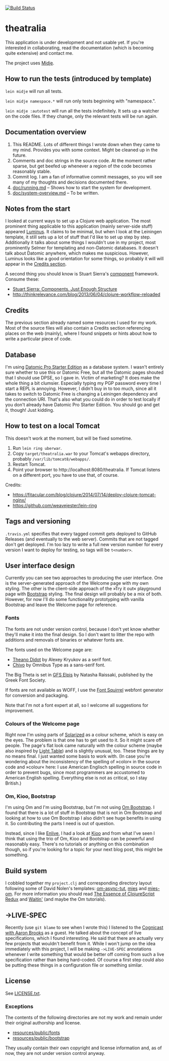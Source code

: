 [![Build Status](https://travis-ci.org/rmoehn/theatralia.svg?branch=master)](https://travis-ci.org/rmoehn/theatralia)

# theatralia

This application is under development and not usable yet. If you're interested
in collaborating, read the documentation (which is becoming quite extensive) and
contact me.

The project uses [Midje](https://github.com/marick/Midje/).

## How to run the tests (introduced by template)

`lein midje` will run all tests.

`lein midje namespace.*` will run only tests beginning with "namespace.".

`lein midje :autotest` will run all the tests indefinitely. It sets up a
watcher on the code files. If they change, only the relevant tests will be
run again.

## Documentation overview

 1. This README. Lots of different things I wrote down when they came to my
    mind. Provides you with some context. Might be cleaned up in the future.
 2. Comments and doc strings in the source code. At the moment rather sparse,
    but get beefed up whenever a region of the code becomes reasonably stable.
 3. Commit log. I am a fan of informative commit messages, so you will see many
    of my thoughts and decisions documented there.
 3. [doc/running.md](https://github.com/rmoehn/theatralia/blob/master/doc/running.md)
    – Shows how to start the system for development.
 4. [doc/system-overview.md](https://github.com/rmoehn/theatralia/blob/master/doc/system-overview.md)
    – To be written.

## Notes from the start

I looked at current ways to set up a Clojure web application. The most
prominent thing applicable to this application (mainly server-side
stuff) appeared [Luminus](http://www.luminusweb.net/). It claims to be
minimal, but when I look at the Leiningen template, it still sets up a
lot of stuff that I'd like to set up step by step. Additionally it talks
about some things I wouldn't use in my project, most prominently Selmer
for templating and non-Datomic databases. It doesn't talk about Datomic
anywhere, which makes me suspicious. However, Luminus looks like a good
orientation for some things, so probably it will will appear in the
[Credits section](#credits).

A second thing you should know is Stuart Sierra's
[component](https://github.com/stuartsierra/component) framework.
Consume these:

 - [Stuart Sierra: Components. Just Enough Structure](http://youtu.be/13cmHf_kt-Q)
 - http://thinkrelevance.com/blog/2013/06/04/clojure-workflow-reloaded

## Credits <a name="credits"></a>

The previous section already named some resources I used for my work. Most of
the source files will also contain a Credits section referencing places on the
web (mainly), where I found snippets or hints about how to write a particular
piece of code.

## Database

I'm using [Datomic Pro Starter Edition](http://www.datomic.com/) as a database
system. I wasn't entirely sure whether to use this or Datomic Free, but all the
Datomic pages shouted that I should use DPSE, so I gave in. Victim of marketing?
It does make the whole thing a bit clumsier. Especially typing my PGP password
every time I start a REPL is annoying. However, I didn't buy in to too much,
since all it takes to switch to Datomic Free is changing a Leiningen dependency
and the connection URI. That's also what you could do in order to test locally
if you don't already have Datomic Pro Starter Edition. You should go and get it,
though! Just kidding.

## How to test on a local Tomcat

This doesn't work at the moment, but will be fixed sometime.

 1. Run `lein ring uberwar`.
 2. Copy `target/theatralia.war` to your Tomcat's webapps directory, probably
    `/var/lib/tomcat8/webapps/`.
 3. Restart Tomcat.
 4. Point your browser to http://localhost:8080/theatralia. If Tomcat listens on
    a different port, you have to use that, of course.

Credits:

 - https://fitacular.com/blog/clojure/2014/07/14/deploy-clojure-tomcat-nginx/
 - https://github.com/weavejester/lein-ring

## Tags and versioning

`.travis.yml` specifies that every tagged commit gets deployed to GitHub
Releases (and eventually to the web server). Commits that are not tagged don't
get deployed. I'm too lazy to write a full new version number for every version
I want to deploy for testing, so tags will be `t<number>`.

## User interface design

Currently you can see two approaches to producing the user interface. One is the
server-generated approach of the Welcome page with my own styling. The other is
the client-side approach of the »Try it out« playground page with
[Bootstrap](http://getbootstrap.com/) styling. The final design will probably be
a mix of both. However, for now I'll do some functionality prototyping with
vanilla Bootstrap and leave the Welcome page for reference.

### Fonts

The fonts are not under version control, because I don't yet know whether
they'll make it into the final design. So I don't want to litter the repo with
additions and removals of binaries or whatever fonts are.

The fonts used on the Welcome page are:

 - [Theano Didot](http://www.fontsquirrel.com/fonts/Theano-Didot) by Alexey
   Kryukov as a serif font.
 - [Chivo](http://www.omnibus-type.com/) by Omnibus Type as a sans-serif font.

The Big Theta is set in [GFS
Elpis](http://www.greekfontsociety.gr/pages/en_typefaces20th.html) by Natasha
Raissaki, published by the Greek Font Society.

If fonts are not available as WOFF, I use the [Font
Squirrel](http://www.fontsquirrel.com/) webfont generator for conversion and
packaging.

Note that I'm not a font expert at all, so I welcome all suggestions for
improvement.

### Colours of the Welcome page

Right now I'm using parts of [Solarized](http://ethanschoonover.com/solarized)
as a colour scheme, which is easy on the eyes. The problem is that one has to
get used to it. So it might scare off people. The page's flat look came
naturally with the colour scheme (maybe also inspired by [Light
Table](http://lighttable.com/)) and is slightly unusual, too. These things are
by no means final. I just wanted some basis to work with. (In case you're
wondering about the inconsistency of the spelling of »color« in the source code
and »colour« here: I use American Englisch spelling in source code in order to
prevent bugs, since most programmers are accustomed to American English
spelling. Everything else is not as critical, so I stay British.)

### Om, Kioo, Bootstrap

I'm using Om and I'm using Bootstrap, but I'm not using [Om
Bootstrap](http://om-bootstrap.herokuapp.com/). I found that there is a lot of
stuff in Bootstrap that is not in Om Bootstrap and looking at how to use Om
Bootstrap I also didn't see huge benefits in using it. So contributing the parts
I need is out of question.

Instead, since I like [Enlive](https://github.com/cgrand/enlive), I had a look
at [Kioo](https://github.com/ckirkendall/kioo) and from what I've seen I think
that using the trio of Om, Kioo and Bootstrap can be powerful and reasonably
easy. There's no tutorials or anything on this combination though, so if you're
looking for a topic for your next blog post, this might be something.

## Build system

I cobbled together my `project.clj` and corresponding directory layout following
some of David Nolen's templates:
[om-async-tut](https://github.com/swannodette/om-async-tut),
[mies](https://github.com/swannodette/mies) and
[mies-om](https://github.com/swannodette/mies-om). For more information you
should read [The Essence of ClojureScript
Redux](http://swannodette.github.io/2015/01/02/the-essence-of-clojurescript-redux/)
and [Waitin'](http://swannodette.github.io/2014/12/22/waitin/) (and maybe the Om
tutorials).

## ->LIVE-SPEC

Recently (use `git blame` to see when I wrote this) I listened to the [Cognicast
with Aaron Brooks](http://blog.cognitect.com/cognicast/074) as a guest. He
talked about the concept of live specifications, which I found interesting. He
said that there are actually very few projects that wouldn't benefit from it.
While I won't jump on the idea immediately with this project, I will be making
`->LIVE-SPEC` annotations whenever I write something that would be better off
coming from such a live specification rather than being hard-coded. Of course a
first step could also be putting these things in a configuration file or
something similar.

## License

See [LICENSE.txt](https://github.com/rmoehn/theatralia/blob/master/LICENSE.txt).

### Exceptions

The contents of the following directories are not my work and remain under
their original authorship and license.

 - [resources/public/fonts](https://github.com/rmoehn/theatralia/tree/master/resources/public/fonts)
 - [resources/public/bootstrap](https://github.com/rmoehn/theatralia/tree/master/resources/public/bootstrap)

They usually contain their own copyright and license information and, as of now,
they are not under version control anyway.
